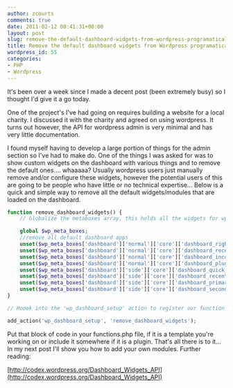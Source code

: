 ```yaml
---
author: zcourts
comments: true
date: 2011-02-12 00:41:31+00:00
layout: post
slug: remove-the-default-dashboard-widgets-from-wordpress-programatically
title: Remove the default dashboard widgets from Wordpress programatically
wordpress_id: 55
categories:
- PHP
- Wordpress
---
```


It's been over a week since I made a decent post (been extremely busy) so I thought I'd give it a go today.

One of the project's I've had going on requires building a website for a local charity. I discussed it with the charity and agreed on using wordpress. It turns out however, the API for wordpress admin is very minimal and has very little documentation.

I found myself having to develop a large portion of things for the admin section so I've had to make do. One of the things I was asked for was to show custom widgets on the dashboard with various things and to remove the default ones.... whaaaaa? Usually wordpress users just manually remove and/or configure these widgets, however the potential users of this are going to be people who have little or no technical expertise... Below is a quick and simple way to remove all the default widgets/modules that are loaded on the dashboard.

```php
function remove_dashboard_widgets() {
    // Globalize the metaboxes array, this holds all the widgets for wp-admin

    global $wp_meta_boxes;
    //remove all default dashboard apps
    unset($wp_meta_boxes['dashboard']['normal']['core']['dashboard_right_now']);
    unset($wp_meta_boxes['dashboard']['normal']['core']['dashboard_recent_comments']);
    unset($wp_meta_boxes['dashboard']['normal']['core']['dashboard_incoming_links']);
    unset($wp_meta_boxes['dashboard']['normal']['core']['dashboard_plugins']);
    unset($wp_meta_boxes['dashboard']['side']['core']['dashboard_quick_press']);
    unset($wp_meta_boxes['dashboard']['side']['core']['dashboard_recent_drafts']);
    unset($wp_meta_boxes['dashboard']['side']['core']['dashboard_primary']);
    unset($wp_meta_boxes['dashboard']['side']['core']['dashboard_secondary']);
}

// Hoook into the 'wp_dashboard_setup' action to register our function

add_action('wp_dashboard_setup', 'remove_dashboard_widgets');
```
Put that block of code in your functions.php file, if it is a template you're working on or include it somewhere if it is a plugin.
That's all there is to it... In my next post I'll show you how to add your own modules.
Further reading:

[http://codex.wordpress.org/Dashboard_Widgets_API](http://codex.wordpress.org/Dashboard_Widgets_API)
